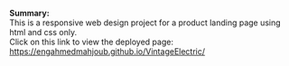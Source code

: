 <strong>Summary:</strong><br/>
This is a responsive web design project for a product landing page using html and css only.<br/>
Click on this link to view the deployed page: https://engahmedmahjoub.github.io/VintageElectric/

